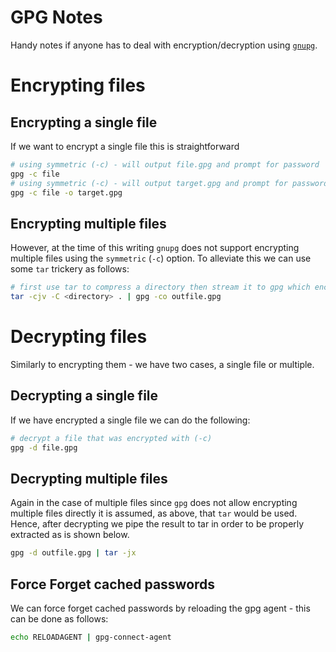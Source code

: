# GPG Notes

Handy notes if anyone has to deal with encryption/decryption using [`gnupg`][1].

# Encrypting files

## Encrypting a single file

If we want to encrypt a single file this is straightforward

```bash
# using symmetric (-c) - will output file.gpg and prompt for password
gpg -c file
# using symmetric (-c) - will output target.gpg and prompt for password
gpg -c file -o target.gpg
```

## Encrypting multiple files

However, at the time of this writing `gnupg` does not support encrypting multiple files using the `symmetric` (`-c`) option.
To alleviate this we can use some `tar` trickery as follows:

```bash
# first use tar to compress a directory then stream it to gpg which encrypts it
tar -cjv -C <directory> . | gpg -co outfile.gpg
``` 

# Decrypting files

Similarly to encrypting them - we have two cases, a single file or multiple.

## Decrypting a single file 
 
If we have encrypted a single file we can do the following:

```bash
# decrypt a file that was encrypted with (-c)
gpg -d file.gpg
```

## Decrypting multiple files

Again in the case of multiple files since `gpg` does not allow encrypting multiple files directly it is assumed, as above, that `tar` would be used. 
Hence, after decrypting we pipe the result to tar in order to be properly extracted as is shown below.

```bash
gpg -d outfile.gpg | tar -jx
```

## Force Forget cached passwords

We can force forget cached passwords by reloading the gpg agent - this can be done as follows:

```bash
echo RELOADAGENT | gpg-connect-agent
```

[1]: https://gnupg.org/